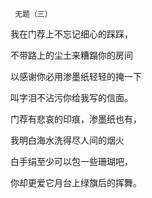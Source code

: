      无题（三） 

   我在门荐上不忘记细心的踩踩， 

   不带路上的尘土来糟蹋你的房间 

   以感谢你必用渗墨纸轻轻的掩一下 

   叫字泪不沾污你给我写的信面。 

   门荐有悲哀的印痕，渗墨纸也有， 

   我明白海水洗得尽人间的烟火 

   白手绢至少可以包一些珊瑚吧， 

   你却更爱它月台上绿旗后的挥舞。 

